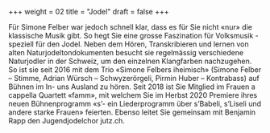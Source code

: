 +++
weight = 02
title = "Jodel"
draft = false
+++

Für Simone Felber war jedoch schnell klar, dass es für Sie nicht «nur» die klassische Musik gibt. 
So hegt Sie eine grosse Faszination für Volksmusik - speziell für den Jodel. 
Neben dem Hören, Transkribieren und lernen von alten Naturjodeltondokumenten besucht sie regelmässig
verschiedene Naturjodler in der Schweiz, um den einzelnen Klangfarben nachzugehen.
So ist sie seit 2016 mit dem Trio «Simone Felbers iheimisch» (Simone Felber – Stimme, Adrian Würsch – Schwyzerörgeli, Pirmin Huber – Kontrabass)
auf Bühnen im In- uns Ausland zu hören.
Seit 2018 ist Sie Mitglied im Frauen a cappella Quartett «famm», mit welchem Sie im Herbst 2020 Premiere ihres 
neuen Bühnenprogramm «s’- ein Liederprogramm über s’Babeli, s’Liseli und andere starke Frauen» feierten.
Ebenso leitet Sie gemeinsam mit Benjamin Rapp den Jugendjodelchor jutz.ch.

